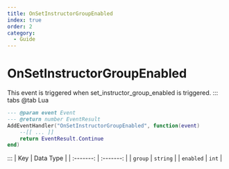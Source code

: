 ```yaml
---
title: OnSetInstructorGroupEnabled
index: true
order: 2
category:
  - Guide
---
```


# OnSetInstructorGroupEnabled
This event is triggered when set_instructor_group_enabled is triggered.
::: tabs
@tab Lua
```lua
--- @param event Event
--- @return number EventResult
AddEventHandler("OnSetInstructorGroupEnabled", function(event)
    --[[ ... ]]
    return EventResult.Continue
end)
```

:::
|    Key    | Data Type |
| :-------: | :-------: |
|  `group`  |  `string` |
| `enabled` |   `int`   |